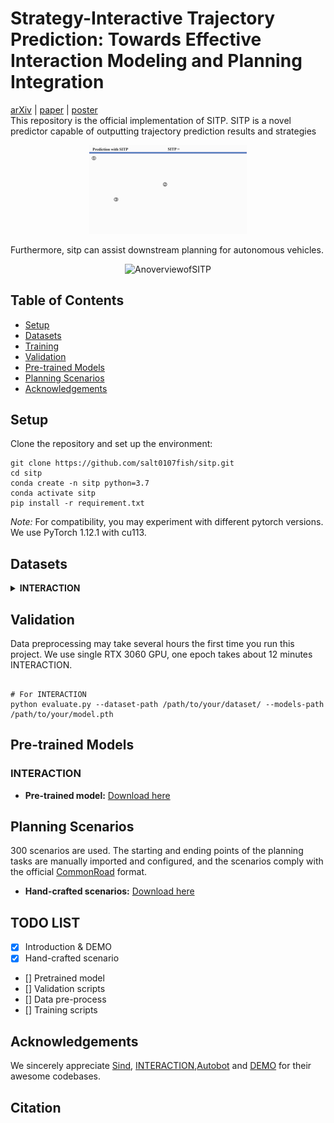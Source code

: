 # Strategy-Interactive Trajectory Prediction: Towards Effective Interaction Modeling and Planning Integration
[arXiv]() | [paper]() | [poster]()\
This repository is the official implementation of SITP.
SITP is a novel predictor capable of outputting trajectory prediction results and strategies

<div style="text-align:center;">
<img src="assets/predDEMO.gif" alt="AnoverviewofSITP" style="width:50%;">
</div>

Furthermore, sitp can assist downstream planning for autonomous vehicles.

<div style="text-align:center;">
<img src="assets/planDEMO.gif" alt="AnoverviewofSITP" style="width:50%;">
</div>

## Table of Contents
+ [Setup](#setup)
+ [Datasets](#datasets)
+ [Training](#training)
+ [Validation](#validation)
+ [Pre-trained Models](#pre-trained-models)
+ [Planning Scenarios](#planning-scenarios)
+ [Acknowledgements](#acknowledgements)

## Setup
Clone the repository and set up the environment:
```
git clone https://github.com/salt0107fish/sitp.git
cd sitp
conda create -n sitp python=3.7
conda activate sitp
pip install -r requirement.txt
```
*Note:* For compatibility, you may experiment with different pytorch versions. We use PyTorch 1.12.1 with cu113.

## Datasets

<details>
<summary><b>INTERACTION</b></summary>
<p>

1. Download the [INTERACTION Dataset v1.2](https://interaction-dataset.com/). Here, we only need the data for the multi-agent tracks. After downloading and extracting the zip files, organize the dataset directory as follows:

```
/path/to/INTERACTION_root/
├── maps/
├── test_conditional-multi-agent/
├── test_multi-agent/
├── train/
│   ├── DR_CHN_Merging_ZS0_train
│   ├── ...
└── val/
    ├── DR_CHN_Merging_ZS0_val
    ├── ...

```

</p>
</details>


## Validation

Data preprocessing may take several hours the first time you run this project. We use single RTX 3060 GPU, one epoch takes about 12 minutes INTERACTION.

```

# For INTERACTION
python evaluate.py --dataset-path /path/to/your/dataset/ --models-path /path/to/your/model.pth
```

## Pre-trained Models


### INTERACTION
- **Pre-trained model:** [Download here](https://drive.google.com/drive/folders/1g--HQxRF8VNl3f6WRguAq5uaUZV1eCfu?usp=drive_link)

## Planning Scenarios

300 scenarios are used. The starting and ending points of the planning tasks are manually imported and configured, and the scenarios comply with the official [CommonRoad](https://commonroad.in.tum.de/) format.

- **Hand-crafted scenarios:** [Download here](https://drive.google.com/drive/folders/1g--HQxRF8VNl3f6WRguAq5uaUZV1eCfu?usp=drive_link)



## TODO LIST

- [x] Introduction & DEMO
- [x] Hand-crafted scenario
- [] Pretrained model
- [] Validation scripts
- [] Data pre-process
- [] Training scripts


## Acknowledgements
We sincerely appreciate [Sind](https://github.com/SOTIF-AVLab/SinD), [INTERACTION](https://github.com/interaction-dataset/interaction-dataset),[Autobot](https://github.com/roggirg/AutoBots) and [DEMO](https://github.com/fudan-zvg/DeMo) for their awesome codebases.


## Citation
